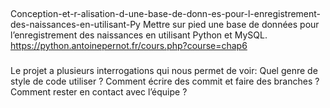 ## 
Conception-et-r-alisation-d-une-base-de-donn-es-pour-l-enregistrement-des-naissances-en-utilisant-Py
Mettre sur pied une base de données pour l’enregistrement des naissances en utilisant Python et MySQL.
https://python.antoinepernot.fr/cours.php?course=chap6
###
Le projet a plusieurs interrogations qui nous permet de voir:
Quel genre de style de code utiliser ?
Comment écrire des commit et faire des branches ?
Comment rester en contact avec l’équipe ?
